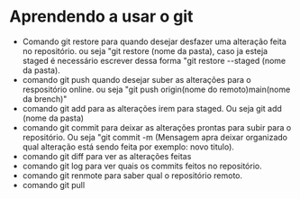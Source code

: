 # Aprendendo a usar o git 
* Comando  git restore para quando desejar desfazer uma alteração feita no repositório. ou seja "git restore (nome da pasta), caso ja esteja staged é necessário escrever dessa forma "git restore --staged (nome da pasta).
* comando git push quando desejar suber as alterações para o respositório online. ou seja "git push origin(nome do remoto)main(nome da brench)"
* comando git add para as alterações irem para staged. Ou seja git add (nome da pasta)
* comando git commit para deixar as alterações prontas para subir para o repositório. Ou seja "git commit -m (Mensagem apra deixar organizado qual alteração está sendo feita por exemplo: novo titulo).
* comando git diff para ver as alterações feitas 
* comando git log para ver quais os commits feitos no repositório.
* comando git renmote para saber qual o repositório remoto.
* comando git pull
